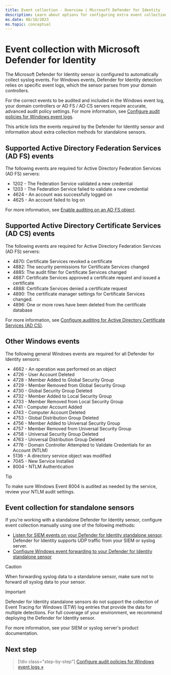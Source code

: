 ```yaml
---
title: Event collection - Overview | Microsoft Defender for Identity
description: Learn about options for configuring extra event collection to Microsoft Defender for Identity.
ms.date: 08/10/2023
ms.topic: conceptual
---
```


# Event collection with Microsoft Defender for Identity

The Microsoft Defender for Identity sensor is configured to automatically collect syslog events. For Windows events, Defender for Identity detection relies on specific event logs, which the sensor parses from your domain controllers. 

For the correct events to be audited and included in the Windows event log, your domain controllers or AD FS / AD CS servers require accurate, advanced audit policy settings. <!--added ad fs / ad cs here--> For more information, see [Configure audit policies for Windows event logs](configure-windows-event-collection.md).

This article lists the events required by the Defender for Identity sensor and information about extra collection methods for standalone sensors.

## Supported Active Directory Federation Services (AD FS) events

The following events are required for Active Directory Federation Services (AD FS) servers:

- 1202 - The Federation Service validated a new credential
- 1203 - The Federation Service failed to validate a new credential
- 4624 - An account was successfully logged on
- 4625 - An account failed to log on

For more information, see [Enable auditing on an AD FS object](configure-windows-event-collection.md#enable-auditing-on-an-active-directory-federation-services-ad-fs-object).

## Supported Active Directory Certificate Services (AD CS) events

The following events are required for Active Directory Federation Services (AD FS) servers:

- 4870: Certificate Services revoked a certificate
- 4882: The security permissions for Certificate Services changed
- 4885: The audit filter for Certificate Services changed
- 4887: Certificate Services approved a certificate request and issued a certificate
- 4888: Certificate Services denied a certificate request
- 4890: The certificate manager settings for Certificate Services changed.
- 4896: One or more rows have been deleted from the certificate database

For more information, see [Configure auditing for Active Directory Certificate Services (AD CS)](configure-windows-event-collection.md#configure-auditing-for-active-directory-certificate-services-ad-cs).

## Other Windows events

The following general Windows events are required for all Defender for Identity sensors:

- 4662 - An operation was performed on an object
- 4726 - User Account Deleted
- 4728 - Member Added to Global Security Group
- 4729 - Member Removed from Global Security Group
- 4730 - Global Security Group Deleted
- 4732 - Member Added to Local Security Group
- 4733 - Member Removed from Local Security Group
- 4741 - Computer Account Added
- 4743 - Computer Account Deleted
- 4753 - Global Distribution Group Deleted
- 4756 - Member Added to Universal Security Group
- 4757 - Member Removed from Universal Security Group
- 4758 - Universal Security Group Deleted
- 4763 - Universal Distribution Group Deleted
- 4776 - Domain Controller Attempted to Validate Credentials for an Account (NTLM)
- 5136 - A directory service object was modified
- 7045 - New Service Installed
- 8004 - NTLM Authentication

> [!TIP]
> To make sure Windows Event 8004 is audited as needed by the service, review your NTLM audit settings.
>

## Event collection for standalone sensors

If you're working with a standalone Defender for Identity sensor, configure event collection manually using one of the following methods:

- [Listen for SIEM events on your Defender for Identity standalone sensor](configure-event-collection.md). Defender for Identity supports UDP traffic from your SIEM or syslog server.
- [Configure Windows event forwarding to your Defender for Identity standalone sensor](configure-event-forwarding.md)

> [!CAUTION]
> When forwarding syslog data to a standalone sensor, make sure not to forward *all* syslog data to your sensor.
>

> [!IMPORTANT]
> Defender for Identity standalone sensors do not support the collection of Event Tracing for Windows (ETW) log entries that provide the data for multiple detections. For full coverage of your environment, we recommend deploying the Defender for Identity sensor.

For more information, see your SIEM or syslog server's product documentation.

## Next step

> [!div class="step-by-step"]
> [Configure audit policies for Windows event logs »](configure-windows-event-collection.md)